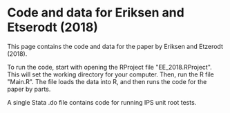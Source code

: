 # Code and data for Eriksen and Etserodt (2018)

 This page contains the code and data for the paper by Eriksen and Etzerodt (2018). 
 
 To run the code, start with opening the RProject file "EE_2018.RProject". This will set the working directory for your computer. Then, run the R file "Main.R". The file loads the data into R, and then runs the code for the paper by parts. 
 
 A single Stata .do file contains code for running IPS unit root tests. 
 
 
